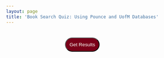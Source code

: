 ```yaml
---
layout: page
title: 'Book Search Quiz: Using Pounce and UofM Databases'
---
```


<style>
	@import url('https://fonts.googleapis.com/css?family=Montserrat');

	html {
    	display: table;
    	margin: auto;
}

	body {
		justify-content: center;
		display: table-cell;
    	vertical-align: middle;
	}

	input {
		margin-right: 5px;
	}

	.allContainer {
		margin: 0 auto;
		font-size: 16px;
		padding: 20px;
	}
	
	.text {
		font-family: 'Montserrat', sans-serif;
	}

	.questions {

	}

	.buttonContainer {
		text-align: center;
	}

	#quiz {

	}

	#submit {
		color: white;
		padding: 10px;
		background: #7a0019;
		border-radius: 30px;
	}

	#results {

	}

</style>

<div class="allContainer">
	<div class="questions text" id="quiz"></div>
	<div class=buttonContainer>
		<button class="text" id="submit">Get Results</button>
	</div>
	<div class="text" id="results"></div>
</div>

<script>
  var myQuestions = [
	  {
		question: "PLACEHOLDER_TEXT",
		answers: {
			a: "Yes, we have that!",
		  	b: "Sorry, we don't have that!",
		  	c: "It looks like they have that at another campus"
	  	},
	  	correctAnswer: 'b'
  	},
  	{
	  	question: "PLACEHOLDER_TEXT",
	  	answers: {
	  		a: "Yes, we have that!",
		  	b: "Sorry, we don't have that!",
		  	c: "It looks like they have that at another campus"
	  	},
  		correctAnswer: 'c'
	  }
  ];
  
  var quizContainer = document.getElementById('quiz');
  var resultsContainer = document.getElementById('results');
  var submitButton = document.getElementById('submit');
  
  function generateQuiz(questions, quizContainer, resultsContainer, submitButton){

	  function showQuestions(questions, quizContainer){
		  // we'll need a place to store the output and the answer choices
	    var output = [];
	    var answers;

	    // for each question...
	    for(var i=0; i<questions.length; i++){
		
		    // first reset the list of answers
		    answers = [];

		    // for each available answer to this question...
		    for(letter in questions[i].answers){

			    // ...add an html radio button
			    answers.push(
				    '<label>'
				    	+ '<input type="radio" name="question'+i+'" value="'+letter+'">'
				    	+ letter + ': '
				    	+ questions[i].answers[letter]
			    + '</label>'
			    );
		    }

		    // add this question and its answers to the output
		    output.push(
			    '<div class="question">' + questions[i].question + '</div>'
			    + '<div class="answers">' + answers.join('') + '</div>'
		    );
	    }

	    // finally combine our output list into one string of html and put it on the page
	    quizContainer.innerHTML = output.join('');
	      }

	  function showResults(questions, quizContainer, resultsContainer){
	
	    // gather answer containers from our quiz
	    var answerContainers = quizContainer.querySelectorAll('.answers');
	
	    // keep track of user's answers
	    var userAnswer = '';
	    var numCorrect = 0;
	
	    // for each question...
	    for(var i=0; i<questions.length; i++){

		    // find selected answer
		    userAnswer = (answerContainers[i].querySelector('input[name=question'+i+']:checked')||{}).value;
		
		    // if answer is correct
		    if(userAnswer===questions[i].correctAnswer){
		    	// add to the number of correct answers
		    	numCorrect++;
			
		    	// color the answers green
		    	answerContainers[i].style.color = 'lightgreen';
	    	}
	    	// if answer is wrong or blank
	    	else{
		    	// color the answers red
		    	answerContainers[i].style.color = 'red';
		    }
	    }

	    // show number of correct answers out of total
	    resultsContainer.innerHTML = numCorrect + ' out of ' + questions.length;
    }

	    // show the questions
	    showQuestions(questions, quizContainer);

	    // when user clicks submit, show results
	    submitButton.onclick = function(){
       showResults(questions, quizContainer, resultsContainer);
	      }
      }
  generateQuiz(myQuestions, quizContainer, resultsContainer, submitButton);
        </script>
